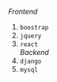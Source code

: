 *Frontend*
  1. `boostrap`
  2. `jquery`
  3. `react`
     <br>
*Backend*
  1. `django`
  2. `mysql`
